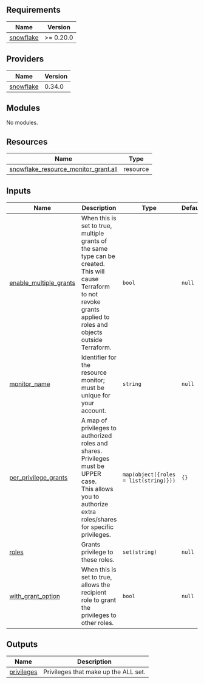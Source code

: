 <!-- START -->
## Requirements

| Name | Version |
|------|---------|
| <a name="requirement_snowflake"></a> [snowflake](#requirement\_snowflake) | >= 0.20.0 |

## Providers

| Name | Version |
|------|---------|
| <a name="provider_snowflake"></a> [snowflake](#provider\_snowflake) | 0.34.0 |

## Modules

No modules.

## Resources

| Name | Type |
|------|------|
| [snowflake_resource_monitor_grant.all](https://registry.terraform.io/providers/Snowflake-Labs/snowflake/latest/docs/resources/resource_monitor_grant) | resource |

## Inputs

| Name | Description | Type | Default | Required |
|------|-------------|------|---------|:--------:|
| <a name="input_enable_multiple_grants"></a> [enable\_multiple\_grants](#input\_enable\_multiple\_grants) | When this is set to true, multiple grants of the same type can be created. This will cause Terraform to not revoke grants applied to roles and objects outside Terraform. | `bool` | `null` | no |
| <a name="input_monitor_name"></a> [monitor\_name](#input\_monitor\_name) | Identifier for the resource monitor; must be unique for your account. | `string` | `null` | no |
| <a name="input_per_privilege_grants"></a> [per\_privilege\_grants](#input\_per\_privilege\_grants) | A map of privileges to authorized roles and shares. Privileges must be UPPER case.<br>  This allows you to authorize extra roles/shares for specific privileges. | `map(object({roles = list(string)}))` | `{}` | no |
| <a name="input_roles"></a> [roles](#input\_roles) | Grants privilege to these roles. | `set(string)` | `null` | no |
| <a name="input_with_grant_option"></a> [with\_grant\_option](#input\_with\_grant\_option) | When this is set to true, allows the recipient role to grant the privileges to other roles. | `bool` | `null` | no |

## Outputs

| Name | Description |
|------|-------------|
| <a name="output_privileges"></a> [privileges](#output\_privileges) | Privileges that make up the ALL set. |
<!-- END -->
